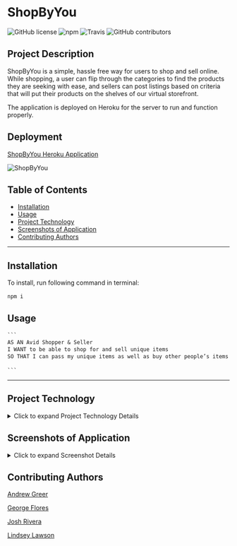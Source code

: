 # ShopByYou
![GitHub license](https://img.shields.io/badge/license-Apache%202.0-pink.svg) ![npm](https://img.shields.io/npm/v/inquirer?style=plastic&color=ff69b4) ![Travis](https://img.shields.io/travis/com/JRivera-31/ShopByYou?logo=travis&style=plastic&color=pink) ![GitHub contributors](https://img.shields.io/github/contributors/JRivera-31/ShopByYou?style=plastic&color=ff69b4)

## Project Description

ShopByYou is a simple, hassle free way for users to shop and sell online. While shopping, a user can flip through the categories to find the products they are seeking with ease, and sellers can post listings based on criteria that will put their products on the shelves of our virtual storefront.

The application is deployed on Heroku for the server to run and function properly.   


## Deployment

[ShopByYou Heroku Application](https://shopbyyou.herokuapp.com/)

![ShopByYou](public/assets/images/shopByYou.gif)

## Table of Contents
  * [Installation](#installation)
  * [Usage](#usage)
  * [Project Technology](#project-technology)
  * [Screenshots of Application](#screenshots-of-application)
  * [Contributing Authors](#contributing-authors)

----
## Installation
To install, run following command in terminal:
  
```
npm i
```

  ## Usage

    ```
    AS AN Avid Shopper & Seller
    I WANT to be able to shop for and sell unique items
    SO THAT I can pass my unique items as well as buy other people’s items

    ```


----

## Project Technology
<details>
    <summary markdown="span">Click to expand Project Technology Details</summary>

Languages
- HTML
- CSS
- Javascript
- SQL

Libraries
- [jQuery](jquery.com)
- [Node.js](nodejs.org)

npm Packages
- [multer](https://www.npmjs.com/package/multer)
- [google-cloud](https://cloud.google.com/)
- [express](https://www.npmjs.com/package/express)
- [express-session](https://www.npmjs.com/package/express-session)
- [mysql2](https://www.npmjs.com/package/mysql2)
- [sequelize](https://www.npmjs.com/package/sequelize)
- [handlebars](https://www.npmjs.com/package/handlebars)
- [eslint](https://www.npmjs.com/package/eslint)
- [bcrypt](https://www.npmjs.com/package/bcrypt)
- [passport](https://www.npmjs.com/package/passport)
- [passport-local](https://www.npmjs.com/package/passport-local)

CSS Framework
- [Semantic UI](https://semantic-ui.com/)

Cloud Server
- [Heroku](heroku.com/)

</details>


## Screenshots of Application
<details>
    <summary markdown="span">Click to expand Screenshot Details</summary>

![Shop Page](public/assets/images/shopHome.png)
*Screenshot of Shop Page*

![Category Page](public/assets/images/category.png)
*Screenshot of Category Page*

![Sell Page](public/assets/images/sell.png)
*Screenshot of Sell Page*

![Login Page](public/assets/images/login.png)
*Screenshot of Sell Page*

![Signup Page](public/assets/images/signup.png)
*Screenshot of Home Page*

</details>



## Contributing Authors

[Andrew Greer](https://github.com/andrewpaulgreer)

[George Flores](https://github.com/lu-gflores)

[Josh Rivera](https://github.com/JRivera-31)

[Lindsey Lawson](https://github.com/lynseahoss)




